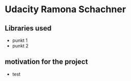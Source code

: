 # Udacity Ramona Schachner

## Libraries used
- punkt 1
- punkt 2

## motivation for the project
- test
